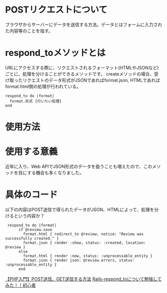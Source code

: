 
# POSTリクエストについて
ブラウザからサーバーにデータを送信する方法。データとはフォームに入力された内容等のことを指す。

# respond_toメソッドとは
URLにアクセスする際に、リクエストされるフォーマット(HTMLやJSONなど)ごとに、処理を分けることができるメソッドです。
createメソッドの場合、受け取ったリクエストのデータ形式がJSONであればformat.json, HTMLであればformat.html側の処理が行われている。

```
respond_to do |format|
  format.形式 {行いたい処理}
end
```

# 使用方法

# 使用する意義
近年に入り、Web APIでJSON形式のデータを扱うことも増えたので、このメソッドを目にする機会も多くなりました。

# 具体のコード
以下の内容はPOST送信で得られたデータがJSON、HTMLによって、処理を分けるという内容か？


```
 respond_to do |format|
      if @review.save
        format.html { redirect_to @review, notice: "Review was successfully created." }
        format.json { render :show, status: :created, location: @review }
      else
        format.html { render :new, status: :unprocessable_entity }
        format.json { render json: @review.errors, status: :unprocessable_entity }
      end
```
[【PHP入門】POST送信、GET送信する方法](https://www.sejuku.net/blog/27843)
[Rails-respond_toについて勉強してみた！！初心者](https://qiita.com/jackie0922youhei/items/b597e337feae1524cd8f0) 
